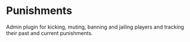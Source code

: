# Punishments
Admin plugin for kicking, muting, banning and jailing players and 
tracking their past and current punishments.